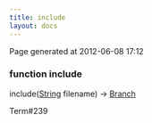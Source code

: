 ```yaml
---
title: include
layout: docs
---
```


<div class="bottom_right_note">Page generated at 2012-06-08 17:12</div>
<h3><span class="minor">function</span> include</h3>

include(<a href="/docs/String.html">String</a> filename) -> <a href="/docs/Branch.html">Branch</a>
<p></p>

<p><span class="extra_minor">Term#239</span></p>
